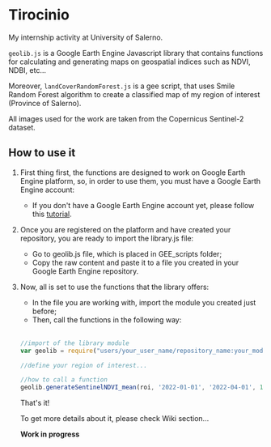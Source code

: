 # Tirocinio
My internship activity at University of Salerno.

```geolib.js``` is a Google Earth Engine Javascript library that contains functions for calculating and generating maps on geospatial indices such as NDVI, NDBI, etc...

Moreover, ```landCoverRandomForest.js``` is a gee script, that uses Smile Random Forest algorithm to create a classified map of my region of interest (Province of Salerno).

All images used for the work are taken from the Copernicus Sentinel-2 dataset.

## How to use it
1. First thing first, the functions are designed to work on Google Earth Engine platform, so, in order to use them, you must have a Google Earth Engine account:
   - If you don't have a Google Earth Engine account yet, please follow this [tutorial](https://developers.google.com/earth-engine/guides/access#a-role-in-a-cloud-project).
2. Once you are registered on the platform and have created your repository, you are ready to import the library.js file:
   - Go to geolib.js file, which is placed in GEE_scripts folder;
   - Copy the raw content and paste it to a file you created in your Google Earth Engine repository.
3. Now, all is set to use the functions that the library offers:
   - In the file you are working with, import the module you created just before;
   -  Then, call the functions in the following way: <br><br>
     ```javascript
     //import of the library module
     var geolib = require("users/your_user_name/repository_name:your_module_name");
     
     //define your region of interest...

     //how to call a function
     geolib.generateSentinelNDVI_mean(roi, '2022-01-01', '2022-04-01', 10, true);
     ```

   That's it!
   
   To get more details about it, please check Wiki section...

   **Work in progress**

